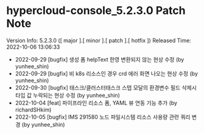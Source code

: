 # hypercloud-console_5.2.3.0 Patch Note

Version Info: 5.2.3.0 ([ major ].[ minor ].[ patch ].[ hotfix ])
Released Time: 2022-10-06 13:06:33

- 2022-09-29 [bugfix] 생성 폼 helpText 한영 변환되지 않는 현상 수정 (by yunhee_shin) 
- 2022-09-29 [bugfix] 비 k8s 리소스인 경우 crd 에러 화면 나오는 현상 수정 (by yunhee_shin) 
- 2022-09-30 [bugfix] 태스크/클러스터태스크 스탭 모달의 환경변수 필드 삭제시 타입 값 누락되는 현상 수정 (by yunhee_shin) 
- 2022-10-04 [feat] 파이프라인 리소스 폼, YAML 뷰 연동 기능 추가 (by richardSHkim) 
- 2022-10-05 [bugfix] IMS 291580 노드 파일시스템 리소스 사용량 관련 쿼리 변경 (by yunhee_shin) 
